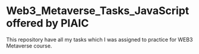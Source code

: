 # Web3_Metaverse_Tasks_JavaScript offered by PIAIC

This repository have all my tasks which I was assigned to practice for WEB3 Metaverse course.
